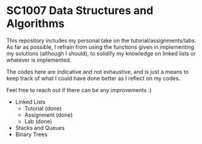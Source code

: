 # SC1007 Data Structures and Algorithms

This repository includes my personal take on the tutorial/assignments/labs. As far as possible, I refrain from using the functions given in implementing my solutions (although I should), to solidify my knowledge on linked lists or whatever is implemented.

The codes here are indicative and not exhaustive, and is just a means to keep track of what I could have done better as I reflect on my codes.

Feel free to reach out if there can be any improvements :)

 - Linked Lists
	 - Tutorial (done)
	 - Assignment (done)
	 - Lab (done)
 - Stacks and Queues
 - Binary Trees
